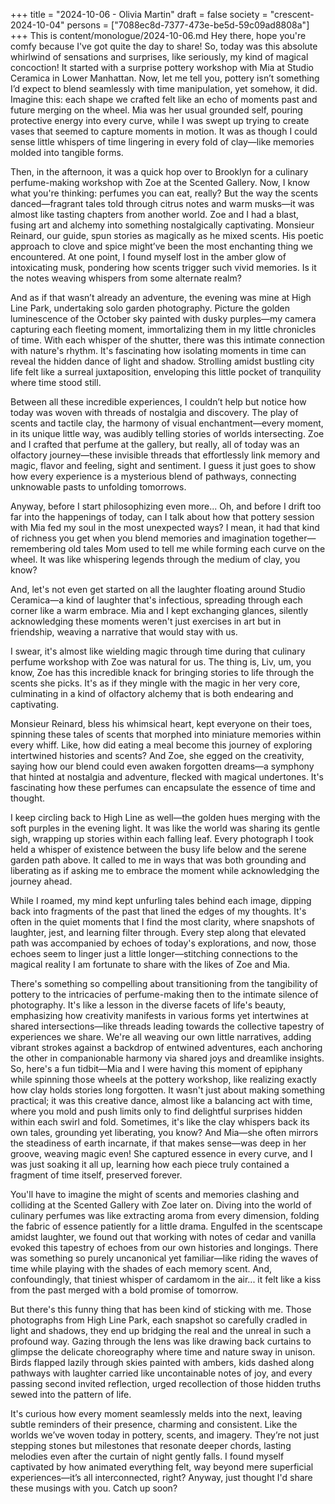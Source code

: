 +++
title = "2024-10-06 - Olivia Martin"
draft = false
society = "crescent-2024-10-04"
persons = ["7088ec8d-7377-473e-be5d-59c09ad8808a"]
+++
This is content/monologue/2024-10-06.md
Hey there, hope you're comfy because I've got quite the day to share!
So, today was this absolute whirlwind of sensations and surprises, like seriously, my kind of magical concoction! It started with a surprise pottery workshop with Mia at Studio Ceramica in Lower Manhattan. Now, let me tell you, pottery isn’t something I’d expect to blend seamlessly with time manipulation, yet somehow, it did. Imagine this: each shape we crafted felt like an echo of moments past and future merging on the wheel. Mia was her usual grounded self, pouring protective energy into every curve, while I was swept up trying to create vases that seemed to capture moments in motion. It was as though I could sense little whispers of time lingering in every fold of clay—like memories molded into tangible forms.

Then, in the afternoon, it was a quick hop over to Brooklyn for a culinary perfume-making workshop with Zoe at the Scented Gallery. Now, I know what you're thinking: perfumes you can eat, really? But the way the scents danced—fragrant tales told through citrus notes and warm musks—it was almost like tasting chapters from another world. Zoe and I had a blast, fusing art and alchemy into something nostalgically captivating. Monsieur Reinard, our guide, spun stories as magically as he mixed scents. His poetic approach to clove and spice might’ve been the most enchanting thing we encountered. At one point, I found myself lost in the amber glow of intoxicating musk, pondering how scents trigger such vivid memories. Is it the notes weaving whispers from some alternate realm?

And as if that wasn’t already an adventure, the evening was mine at High Line Park, undertaking solo garden photography. Picture the golden luminescence of the October sky painted with dusky purples—my camera capturing each fleeting moment, immortalizing them in my little chronicles of time. With each whisper of the shutter, there was this intimate connection with nature's rhythm. It's fascinating how isolating moments in time can reveal the hidden dance of light and shadow. Strolling amidst bustling city life felt like a surreal juxtaposition, enveloping this little pocket of tranquility where time stood still.

Between all these incredible experiences, I couldn’t help but notice how today was woven with threads of nostalgia and discovery. The play of scents and tactile clay, the harmony of visual enchantment—every moment, in its unique little way, was audibly telling stories of worlds intersecting. Zoe and I crafted that perfume at the gallery, but really, all of today was an olfactory journey—these invisible threads that effortlessly link memory and magic, flavor and feeling, sight and sentiment. I guess it just goes to show how every experience is a mysterious blend of pathways, connecting unknowable pasts to unfolding tomorrows.

Anyway, before I start philosophizing even more...
Oh, and before I drift too far into the happenings of today, can I talk about how that pottery session with Mia fed my soul in the most unexpected ways? I mean, it had that kind of richness you get when you blend memories and imagination together—remembering old tales Mom used to tell me while forming each curve on the wheel. It was like whispering legends through the medium of clay, you know?

And, let's not even get started on all the laughter floating around Studio Ceramica—a kind of laughter that's infectious, spreading through each corner like a warm embrace. Mia and I kept exchanging glances, silently acknowledging these moments weren't just exercises in art but in friendship, weaving a narrative that would stay with us.

I swear, it's almost like wielding magic through time during that culinary perfume workshop with Zoe was natural for us. The thing is, Liv, um, you know, Zoe has this incredible knack for bringing stories to life through the scents she picks. It's as if they mingle with the magic in her very core, culminating in a kind of olfactory alchemy that is both endearing and captivating. 

Monsieur Reinard, bless his whimsical heart, kept everyone on their toes, spinning these tales of scents that morphed into miniature memories within every whiff. Like, how did eating a meal become this journey of exploring intertwined histories and scents? And Zoe, she egged on the creativity, saying how our blend could even awaken forgotten dreams—a symphony that hinted at nostalgia and adventure, flecked with magical undertones. It's fascinating how these perfumes can encapsulate the essence of time and thought.

I keep circling back to High Line as well—the golden hues merging with the soft purples in the evening light. It was like the world was sharing its gentle sigh, wrapping up stories within each falling leaf. Every photograph I took held a whisper of existence between the busy life below and the serene garden path above. It called to me in ways that was both grounding and liberating as if asking me to embrace the moment while acknowledging the journey ahead. 

While I roamed, my mind kept unfurling tales behind each image, dipping back into fragments of the past that lined the edges of my thoughts. It's often in the quiet moments that I find the most clarity, where snapshots of laughter, jest, and learning filter through. Every step along that elevated path was accompanied by echoes of today's explorations, and now, those echoes seem to linger just a little longer—stitching connections to the magical reality I am fortunate to share with the likes of Zoe and Mia. 

There's something so compelling about transitioning from the tangibility of pottery to the intricacies of perfume-making then to the intimate silence of photography. It's like a lesson in the diverse facets of life's beauty, emphasizing how creativity manifests in various forms yet intertwines at shared intersections—like threads leading towards the collective tapestry of experiences we share. We're all weaving our own little narratives, adding vibrant strokes against a backdrop of entwined adventures, each anchoring the other in companionable harmony via shared joys and dreamlike insights.
So, here's a fun tidbit—Mia and I were having this moment of epiphany while spinning those wheels at the pottery workshop, like realizing exactly how clay holds stories long forgotten. It wasn't just about making something practical; it was this creative dance, almost like a balancing act with time, where you mold and push limits only to find delightful surprises hidden within each swirl and fold. Sometimes, it's like the clay whispers back its own tales, grounding yet liberating, you know? And Mia—she often mirrors the steadiness of earth incarnate, if that makes sense—was deep in her groove, weaving magic even! She captured essence in every curve, and I was just soaking it all up, learning how each piece truly contained a fragment of time itself, preserved forever.

You'll have to imagine the might of scents and memories clashing and colliding at the Scented Gallery with Zoe later on. Diving into the world of culinary perfumes was like extracting aroma from every dimension, folding the fabric of essence patiently for a little drama. Engulfed in the scentscape amidst laughter, we found out that working with notes of cedar and vanilla evoked this tapestry of echoes from our own histories and longings. There was something so purely uncanonical yet familiar—like riding the waves of time while playing with the shades of each memory scent. And, confoundingly, that tiniest whisper of cardamom in the air... it felt like a kiss from the past merged with a bold promise of tomorrow.

But there's this funny thing that has been kind of sticking with me. Those photographs from High Line Park, each snapshot so carefully cradled in light and shadows, they end up bridging the real and the unreal in such a profound way. Gazing through the lens was like drawing back curtains to glimpse the delicate choreography where time and nature sway in unison. Birds flapped lazily through skies painted with ambers, kids dashed along pathways with laughter carried like uncontainable notes of joy, and every passing second invited reflection, urged recollection of those hidden truths sewed into the pattern of life. 

It's curious how every moment seamlessly melds into the next, leaving subtle reminders of their presence, charming and consistent. Like the worlds we’ve woven today in pottery, scents, and imagery. They’re not just stepping stones but milestones that resonate deeper chords, lasting melodies even after the curtain of night gently falls. I found myself captivated by how animated everything felt, way beyond mere superficial experiences—it’s all interconnected, right?
Anyway, just thought I'd share these musings with you. Catch up soon?
